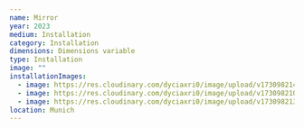 ```yaml
---
name: Mirror
year: 2023
medium: Installation
category: Installation
dimensions: Dimensions variable
type: Installation
image: ""
installationImages:
  - image: https://res.cloudinary.com/dyciaxri0/image/upload/v1730982148/memory/img10_xecpym.jpg
  - image: https://res.cloudinary.com/dyciaxri0/image/upload/v1730982106/memory/img9_ihevii.jpg
  - image: https://res.cloudinary.com/dyciaxri0/image/upload/v1730982134/memory/img4-cover_h1f7r7.jpg
location: Munich
---
```

